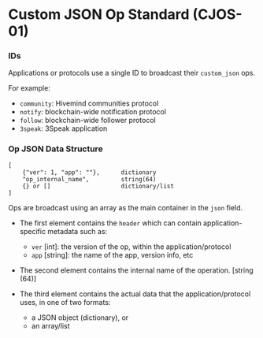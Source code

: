 # Custom JSON Op Standard (CJOS-01)

### IDs

Applications or protocols use a single ID to broadcast their `custom_json` ops.

For example:

- `community`: Hivemind communities protocol
- `notify`: blockchain-wide notification protocol
- `follow`: blockchain-wide follower protocol
- `3speak`: 3Speak application

### Op JSON Data Structure

```
[
    {"ver": 1, "app": ""},      dictionary
    "op_internal_name",         string(64)
    {} or []                    dictionary/list
]
```

Ops are broadcast using an array as the main container in the `json` field.

- The first element contains the `header` which can contain application-specific metadata such as:
    - `ver` [int]: the version of the op, within the application/protocol
    - `app` [string]: the name of the app, version info, etc

- The second element contains the internal name of the operation. [string (64)]

- The third element contains the actual data that the application/protocol uses, in one of two formats:
    - a JSON object (dictionary), or
    - an array/list
